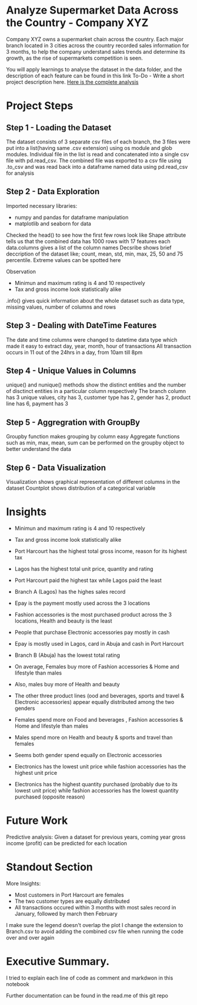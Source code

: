 # Analyze Supermarket Data Across the Country - Company XYZ
Company XYZ owns a supermarket chain across the country. Each major branch located in 3 cities across the country recorded sales information for 3 months, to help the company understand sales trends and determine its growth, as the rise of supermarkets competition is seen.

You will apply learnings to analyse the dataset in the data folder, and the description of each feature can be found in this link
To-Do - Write a short project description here.
[Here is the complete analysis](https://github.com/Tiamiyu1/Data-Analysis-Project/blob/main/Super%20Market%20%20Data%20Analysis_Updated.ipynb)
# Project Steps
## Step 1 - Loading the Dataset
The dataset consists of 3 separate csv files of each branch, the 3 files were put into a list(having same .csv extension) using os module and glob modules.
Individual file in the list is read and concatenated into a single csv file with pd.read_csv.
The combined file was exported to a csv file using .to_csv  and was read back into a dataframe named data using pd.read_csv for analysis

## Step 2 - Data Exploration
Imported necessary libraries:
- numpy and pandas for dataframe manipulation
- matplotlib and seaborn for data 

Checked the head() to see how the first few rows look like
Shape attribute tells us that the combined data has 1000 rows with 17 features each
data.columns gives a list of the column names
Decsribe shows brief deccription of the dataset like; count, mean, std, min, max, 25, 50 and 75 percentile. Extreme values can be spotted here

Observation
- Minimun and maximum rating is 4 and 10 respectively
- Tax and gross income look statistically alike

.info() gives quick information about the whole dataset such as data type, missing values, number of columns and rows


## Step 3 - Dealing with DateTime Features
The date and time columns were changed to datetime data type which made it easy to extract day, year, month, hour of transactions
All transaction occurs in 11 out of the 24hrs in a day, from 10am till 8pm


## Step 4 - Unique Values in Columns
unique() and nunique() methods show the distinct entities and the number of disctinct entities in a particular column respectively
The branch column has 3 unique values, city has 3, customer type has 2, gender has 2, product line has 6, payment has 3


## Step 5 - Aggregration with GroupBy
Groupby function makes grouping by column easy
Aggregate functions such as min, max, mean, sum can be performed on the groupby object to better understand the data

## Step 6 - Data Visualization
Visualization shows graphical representation of different columns in the dataset
Countplot shows distribution of a categorical variable




# Insights

- Minimun and maximum rating is 4 and 10 respectively
- Tax and gross income look statistically alike
- Port Harcourt has the highest total gross income, reason for its highest tax
- Lagos has the highest total unit price, quantity and rating
- Port Harcourt paid the highest tax while Lagos paid the least
- Branch A (Lagos) has the highes sales record
- Epay is the payment mostly used across the 3 locations
- Fashion accessories is the most purchased product across the 3 locations,  Health and beauty is the least
- People that purchase Electronic accessories pay mostly in cash
- Epay is mostly used in Lagos, card in Abuja and cash in Port Harcourt
- Branch B (Abuja) has the lowest total rating
- On average, Females buy more of Fashion accessories & Home and lifestyle than males
- Also, males buy more of Health and beauty
- The other three product lines (ood and beverages, sports and travel & Electronic accessories) appear equally distributed among the two genders


- Females spend more on Food and beverages , Fashion accessories & Home and lifestyle than males
- Males spend more on Health and beauty  & sports and travel than females
- Seems both gender spend equally on Electronic accessories  
- Electronics has the lowest unit price while fashion accessories has the highest unit price
- Electronics has the highest quantity purchased (probably due to its lowest unit price) while fashion accessories has the lowest quantity purchased (opposite reason)

# Future Work
Predictive analysis:
Given a dataset for previous years, coming year gross income (profit) can be predicted for each location

# Standout Section
More Insights:
- Most customers in Port Harcourt are females
- The two customer types are equally distributed
- All transactions occured within 3 months with most sales record in January, followed by march then February

I make sure the legend doesn't overlap the plot
I change the extension to Branch.csv to avoid adding the combined csv file when running the code over and over again

# Executive Summary.
I tried to explain each line of code as comment and markdwon in this notebook

Further documentation can be found in the read.me of this git repo
